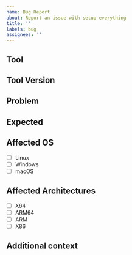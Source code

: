```yaml
---
name: Bug Report
about: Report an issue with setup-everything
title: ''
labels: bug
assignees: ''
---
```


<!-- Please fill out all sections below -->

## Tool
<!-- e.g., buf, hugo, trivy, kubeconform, etc. -->

## Tool Version
<!-- e.g., 1.54.0 -->

## Problem
<!-- Describe the problem you are experiencing -->

## Expected
<!-- Describe what you expected to happen -->

## Affected OS
<!-- Check all that apply -->
- [ ] Linux
- [ ] Windows
- [ ] macOS

## Affected Architectures
<!-- Check all that apply -->
- [ ] X64
- [ ] ARM64
- [ ] ARM
- [ ] X86

## Additional context
<!-- Any logs, screenshots, or other relevant information -->
